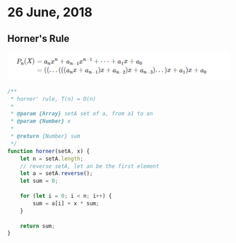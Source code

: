 # 26 June, 2018

## Horner's Rule

![horner](./img/horner.png)

```js
/**
 * horner' rule, T(n) = O(n)
 * 
 * @param {Array} setA set of a, from a1 to an
 * @param {Number} x
 * 
 * @return {Number} sum
 */
function horner(setA, x) {
    let n = setA.length;
    // reverse setA, let an be the first element
    let a = setA.reverse();
    let sum = 0;
    
    for (let i = 0; i < n; i++) {
        sum = a[i] + x * sum;
    }

    return sum;
}
```